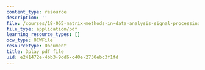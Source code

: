 ```yaml
---
content_type: resource
description: ''
file: /courses/18-065-matrix-methods-in-data-analysis-signal-processing-and-machine-learning-spring-2018/e241472e4bb39dd6c40e2730ebc3f1fd_nrDkb2MAwSA.pdf
file_type: application/pdf
learning_resource_types: []
ocw_type: OCWFile
resourcetype: Document
title: 3play pdf file
uid: e241472e-4bb3-9dd6-c40e-2730ebc3f1fd
---
```

